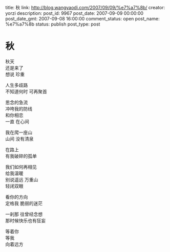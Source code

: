 title: 秋
link: http://blog.wangyaodi.com/2007/09/09/%e7%a7%8b/
creator: yorzi
description: 
post_id: 9967
post_date: 2007-09-09 00:00:00
post_date_gmt: 2007-09-08 16:00:00
comment_status: open
post_name: %e7%a7%8b
status: publish
post_type: post

# 秋

秋天  
还是来了  
想说 珍重  
  
人生多歧路  
不知道何时 可再聚首  
  
思念的急流  
冲垮我的防线  
和你相恋  
一直 在心间  
  
我在爬一座山  
山间 没有清泉  
  
在路上  
有我破碎的孤单  
  
我们如何再相见  
给我温暖  
别说遥远 万重山  
轻闭双眼  
  
看你的方向  
定格我 脆弱的迷茫  
  
一刹那 往曾经念想  
那时候快乐也有狂妄  
  
等着你  
等我  
向着远方